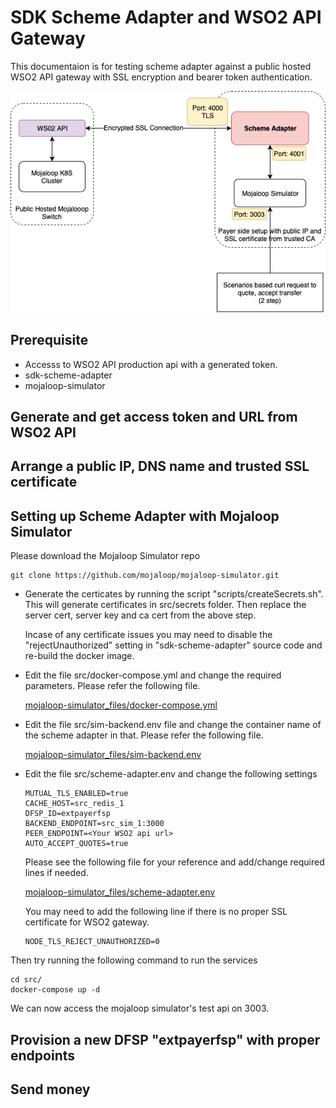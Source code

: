 # SDK Scheme Adapter and WSO2 API Gateway

This documentaion is for testing scheme adapter against a public hosted WSO2 API gateway with SSL encryption and bearer token authentication.


![Overview](scheme-adapter-and-wso2-api-gateway-overview.png)

## Prerequisite

* Accesss to WSO2 API production api with a generated token.
* sdk-scheme-adapter
* mojaloop-simulator

## Generate and get access token and URL from WSO2 API

## Arrange a public IP, DNS name and trusted SSL certificate

## Setting up Scheme Adapter with Mojaloop Simulator

Please download the Mojaloop Simulator repo
```
git clone https://github.com/mojaloop/mojaloop-simulator.git
```
* Generate the certicates by running the script "scripts/createSecrets.sh". This will generate certificates in src/secrets folder. Then replace the server cert, server key and ca cert from the above step.

  Incase of any certificate issues you may need to disable the "rejectUnauthorized" setting in "sdk-scheme-adapter" source code and re-build the docker image.
* Edit the file src/docker-compose.yml and change the required parameters. Please refer the following file.

    [mojaloop-simulator_files/docker-compose.yml](mojaloop-simulator_files/docker-compose.yml)
* Edit the file src/sim-backend.env file and change the container name of the scheme adapter in that. Please refer the following file.

    [mojaloop-simulator_files/sim-backend.env](mojaloop-simulator_files/sim-backend.env)
* Edit the file src/scheme-adapter.env and change the following settings
  ```
  MUTUAL_TLS_ENABLED=true
  CACHE_HOST=src_redis_1
  DFSP_ID=extpayerfsp
  BACKEND_ENDPOINT=src_sim_1:3000
  PEER_ENDPOINT=<Your WSO2 api url>
  AUTO_ACCEPT_QUOTES=true
  ```
  Please see the following file for your reference and add/change required lines if needed.

  [mojaloop-simulator_files/scheme-adapter.env](mojaloop-simulator_files/scheme-adapter.env)

  You may need to add the following line if there is no proper SSL certificate for WSO2 gateway.
  ```
  NODE_TLS_REJECT_UNAUTHORIZED=0
  ```

Then try running the following command to run the services
```
cd src/
docker-compose up -d
```

We can now access the mojaloop simulator's test api on 3003.

## Provision a new DFSP "extpayerfsp" with proper endpoints

## Send money
